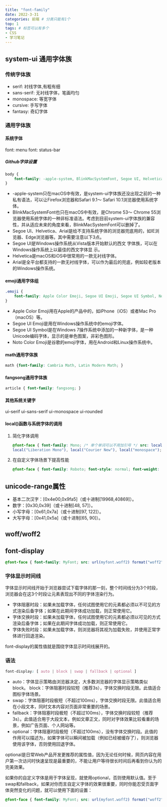```yaml
---
title: "font-family"
date: 2022-3-31
categories: 前端 # 分类只能有1个
top: 1
tags: # 标签可以有多个
- CSS
- 学习笔记
---
```


## system-ui 通用字体族

### 传统字体族

+ serif: 衬线字体,有粗有细
+ sans-serif: 无衬线字体，笔画均匀
+ monospace: 等宽字体
+ cursive: 手写字体
+ fantasy: 奇幻字体

### 通用字体族

#### 系统字体

font: menu
font: status-bar

##### Github字体设置

```css
body {
    font-family: -apple-system, BlinkMacSystemFont, Segoe UI, Helvetica, Arial, sans-serif, Apple Color Emoji, Segoe UI Emoji; 
}
```

+ -apple-system只在macOS中有效，是system-ui字体族还没出现之前的一种私有语法，可以让Firefox浏览器和Safari 9.1～ Safari 10.1浏览器使用系统字体。
+ BlinkMacSystemFont也只在macOS中有效，是Chrome 53～ Chrome 55浏览器使用系统字体的一种非标准语法。考虑到目前system-ui字体族的兼容性，并从适应未来的角度来看，BlinkMacSystemFont可以删掉了。
+ Segoe UI、Helvetica、Arial是给不支持系统字体的浏览器兜底用的，如IE浏览器、Edge浏览器等。其中需要注意以下3点。
+ Segoe UI是Windows操作系统从Vista版本开始默认的西文
字体族，可以在Windows操作系统上以最佳的西文字体显
示。
+ Helvetica是macOS和iOS中很常用的一款无衬线字体。
+ Arial是全平台都支持的一款无衬线字体，可以作为最后的兜底，例如较老版本的Windows操作系统。

#### emoji通用字体组

```css
.emoji { 
    font-family: Apple Color Emoji, Segoe UI Emoji, Segoe UI Symbol, Noto Color Emoji; 
}
```

+ Apple Color Emoji用在Apple的产品中的，如iPhone（iOS）或者Mac Pro（macOS）等。
+ Segoe UI Emoji是用在Windows操作系统中的emoji字体。
+ Segoe UI Symbol是在Windows 7操作系统中添加的一种新字体，是一种Unicode编码字体，显示的是单色图案，非彩色图形。
+ Noto Color Emoji是谷歌的emoji字体，用在Android和Linux操作系统中。

#### math通用字体族

```css
math {font-family: Cambria Math, Latin Modern Math; }
```

#### fangsong通用字体族

```css
article { font-family: fangsong; }
```

#### 其他系统关键字

ui-serif
ui-sans-serif
ui-monospace
ui-rounded

#### local()函数与系统字体的调用

1. 简化字体调用

    ```css
    @font-face { font-family: Mono; /* 单个单词可以不用加引号 */ src: local("Menlo"), local("Monaco"), local("Consolas"),
    local("Liberation Mono"), local("Courier New"), local("monospace"); }.code { font-family: Mono; }
    ```

2. 在自定义字体场景下提高性能

    ```css
    @font-face { font-family: Roboto; font-style: normal; font-weight: 400; src: local("Roboto"), local("Roboto-Regular"), url(./Roboto.woff2) format("woff2"); }
    ```

## unicode-range属性

+ 基本二次汉字：[0x4e00,0x9fa5]（或十进制[19968,40869]）。
+ 数字：[0x30,0x39]（或十进制[48, 57]）。
+ 小写字母：[0x61,0x7a]（或十进制[97, 122]）。
+ 大写字母：[0x41,0x5a]（或十进制[65, 90]）。

## woff/woff2

## font-display

```css
@font-face { font-family: MyFont; src: url(myfont.woff2) format("woff2"); }body {font-family: MyFont; }
```

### 字体显示时间线

字体显示时间线开始于浏览器尝试下载字体的那一刻，整个时间线分为3个时段，浏览器会在这3个时段让元素表现出不同的字体渲染行为。

+ 字体阻塞时段：如果未加载字体，任何试图使用它的元素都必须以不可见的方式渲染后备字体；如果在此期间字体成功加载，则正常使用它。
+ 字体交换时段：如果未加载字体，任何试图使用它的元素都必须以可见的方式渲染后备字体；如果在此期间字体成功加载，则正常使用它。
+ 字体失败时段：如果未加载字体，则浏览器将其视为加载失败，并使用正常字体进行回退渲染。

font-display的属性值就是围绕字体显示时间线展开的。

### 语法

```css
font-display: [ auto | block | swap | fallback | optional ]
```

+ auto：字体显示策略由浏览器决定，大多数浏览器的字体显示策略类似block。 block：字体阻塞时段较短（推荐3s），字体交换时段无限。此值适合图标字体场景。
+ swap：字体阻塞时段极短（不超过100ms），字体交换时段无限。此值适合用在小段文本，同时文本内容对页面非常重要的场景。
+ fallback：字体阻塞时段极短（不超过100ms），字体交换时段较短（推荐3s）。此值适合用于大段文本，例如文章正文，同时对字体效果比较看重的场景，例如广告页面、个人网站等。
+ optional：字体阻塞时段极短（不超过100ms），没有字体交换时段。此值的作用可以描述为，如果字体可以瞬间被加载（例如已经被缓存了），则浏览器使用该字体，否则使用回退字体。

optional是日常Web产品开发更推荐的属性值，因为无论任何时候，网页内容在用户第一次访问时快速呈现是最重要的，不能让用户等待很长时间后再看到你认为的完美效果。

如果你的自定义字体是用于字体呈现，就使用optional，否则使用默认值。至于swap和fallback，如果对你而言自定义字体的效果很重要，同时你能忍受页面字体突然变化的问题，就可以使用下面的设置：

```css
@font-face { font-family: MyFont; src: url(myfont.woff2) format("woff2"); font-display: swap; }body {font-family: MyFont; }
```
